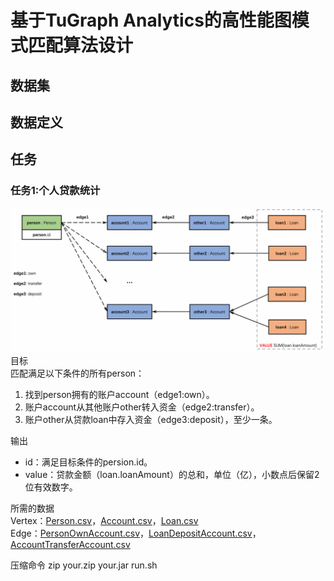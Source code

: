 # 基于TuGraph Analytics的⾼性能图模式匹配算法设计

## 数据集

## 数据定义

## 任务

### 任务1:个人贷款统计
![task1](./images/task/task1.png)
目标  
匹配满⾜以下条件的所有person：
1. 找到person拥有的账户account（edge1:own）。
2. 账户account从其他账户other转⼊资⾦（edge2:transfer）。
3. 账户other从贷款loan中存⼊资⾦（edge3:deposit），⾄少⼀条。

输出
- id：满足目标条件的persion.id。
- value：贷款金额（loan.loanAmount）的总和，单位（亿），⼩数点后保留2位有效数字。

所需的数据  
Vertex：[Person.csv](data%2FfinBench%2FPerson.csv)，[Account.csv](data%2FfinBench%2FAccount.csv)，[Loan.csv](data%2FfinBench%2FLoan.csv)  
Edge：[PersonOwnAccount.csv](data%2FfinBench%2FPersonOwnAccount.csv)，[LoanDepositAccount.csv](data%2FfinBench%2FLoanDepositAccount.csv)，[AccountTransferAccount.csv](data%2FfinBench%2FAccountTransferAccount.csv)

压缩命令
zip your.zip your.jar run.sh